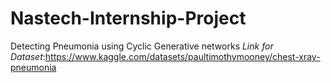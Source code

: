 # Nastech-Internship-Project
Detecting Pneumonia using Cyclic Generative networks
*Link for Dataset*:https://www.kaggle.com/datasets/paultimothymooney/chest-xray-pneumonia
